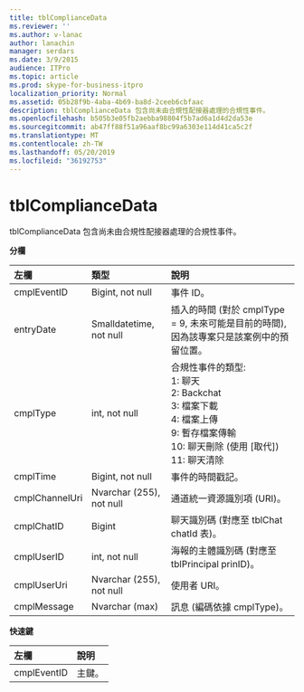 ```yaml
---
title: tblComplianceData
ms.reviewer: ''
ms.author: v-lanac
author: lanachin
manager: serdars
ms.date: 3/9/2015
audience: ITPro
ms.topic: article
ms.prod: skype-for-business-itpro
localization_priority: Normal
ms.assetid: 05b28f9b-4aba-4b69-ba8d-2ceeb6cbfaac
description: tblComplianceData 包含尚未由合規性配接器處理的合規性事件。
ms.openlocfilehash: b505b3e05fb2aebba98804f5b7ad6a1d4d2da53e
ms.sourcegitcommit: ab47ff88f51a96aaf8bc99a6303e114d41ca5c2f
ms.translationtype: MT
ms.contentlocale: zh-TW
ms.lasthandoff: 05/20/2019
ms.locfileid: "36192753"
---
```

# <a name="tblcompliancedata"></a>tblComplianceData
 
tblComplianceData 包含尚未由合規性配接器處理的合規性事件。
  
**分欄**

|**左欄**|**類型**|**說明**|
|:-----|:-----|:-----|
|cmplEventID  <br/> |Bigint, not null  <br/> |事件 ID。  <br/> |
|entryDate  <br/> |Smalldatetime, not null  <br/> |插入的時間 (對於 cmplType = 9, 未來可能是目前的時間), 因為該專案只是該案例中的預留位置。  <br/> |
|cmplType  <br/> |int, not null  <br/> | 合規性事件的類型: <br/>  1: 聊天 <br/>  2: Backchat <br/>  3: 檔案下載 <br/>  4: 檔案上傳 <br/>  9: 暫存檔案傳輸 <br/>  10: 聊天刪除 (使用 [取代]) <br/>  11: 聊天清除 <br/> |
|cmplTime  <br/> |Bigint, not null  <br/> |事件的時間戳記。  <br/> |
|cmplChannelUri  <br/> |Nvarchar (255), not null  <br/> |通道統一資源識別項 (URI)。  <br/> |
|cmplChatID  <br/> |Bigint  <br/> |聊天識別碼 (對應至 tblChat chatId 表)。  <br/> |
|cmplUserID  <br/> |int, not null  <br/> |海報的主體識別碼 (對應至 tblPrincipal prinID)。  <br/> |
|cmplUserUri  <br/> |Nvarchar (255), not null  <br/> |使用者 URI。  <br/> |
|cmplMessage  <br/> |Nvarchar (max)  <br/> |訊息 (編碼依據 cmplType)。  <br/> |
   
**快速鍵**

|**左欄**|**說明**|
|:-----|:-----|
|cmplEventID  <br/> |主鍵。  <br/> |
   

